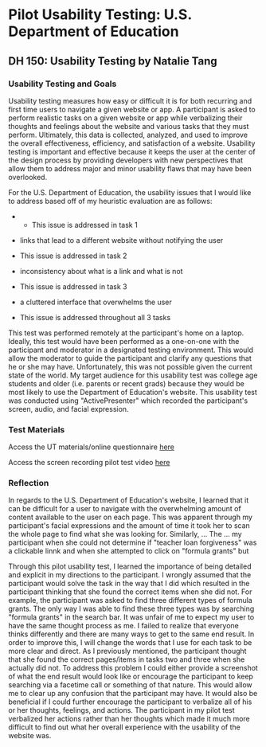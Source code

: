 # Pilot Usability Testing: U.S. Department of Education
## DH 150: Usability Testing by Natalie Tang

### Usability Testing and Goals
Usability testing measures how easy or difficult it is for both recurring and first time users to navigate a given website or app. A participant is asked to perform realistic tasks on a given website or app while verbalizing their thoughts and feelings about the website and various tasks that they must perform. Ultimately, this data is collected, analyzed, and used to improve the overall effectiveness, efficiency, and satisfaction of a website. Usability testing is important and effective because it keeps the user at the center of the design process by providing developers with new perspectives that allow them to address major and minor usability flaws that may have been overlooked. 

For the U.S. Department of Education, the usability issues that I would like to address based off of my heuristic evaluation are as follows: 

-
  - This issue is addressed in task 1
 
 - links that lead to a different website without notifying the user 
  - This issue is addressed in task 2 
  
 - inconsistency about what is a link and what is not
  - This issue is addressed in task 3
  
 - a cluttered interface that overwhelms the user
  - This issue is addressed throughout all 3 tasks

This test was performed remotely at the participant's home on a laptop. Ideally, this test would have been performed as a one-on-one with the participant and moderator in a designated testing environment. This would allow the moderator to guide the participant and clarify any questions that he or she may have. Unfortunately, this was not possible given the current state of the world. My target audience for this usability test was college age students and older (i.e. parents or recent grads) because they would be most likely to use the Department of Education's website. This usability test was conducted using "ActivePresenter" which recorded the participant's screen, audio, and facial expression.

### Test Materials
Access the UT materials/online questionnaire [here](https://forms.gle/1gm1NykDwYdXL6zp9)

Access the screen recording pilot test video [here](https://drive.google.com/file/d/1MeKXI4Fcw5CRDbCat_3Z5eFtkX026fdh/view?usp=sharing)

### Reflection
In regards to the U.S. Department of Education's website, I learned that it can be difficult for a user to navigate with the overwhelming amount of content available to the user on each page. This was apparent through my participant's facial expressions and the amount of time it took her to scan the whole page to find what she was looking for. Similarly, ... The ... my participant when she could not determine if "teacher loan forgiveness" was a clickable linnk and when she attempted to click on "formula grants" but 

Through this pilot usability test, I learned the importance of being detailed and explicit in my directions to the participant. I wrongly assumed that the participant would solve the task in the way that I did which resulted in the participant thinking that she found the correct items when she did not. For example, the participant was asked to find three different types of formula grants. The only way I was able to find these three types was by searching "formula grants" in the search bar. It was unfair of me to expect my user to have the same thought process as me. I failed to realize that everyone thinks differently and there are many ways to get to the same end result. In order to improve this, I will change the words that I use for each task to be more clear and direct. As I previously mentioned, the participant thought that she found the correct pages/items in tasks two and three when she actually did not. To address this problem I could either provide a screenshot of what the end result would look like or encourage the participant to keep searching via a facetime call or something of that nature. This would allow me to clear up any confusion that the participant may have. It would also be beneficial if I could further encourage the participant to verbalize all of his or her thoughts, feelings, and actions. The participant in my pilot test verbalized her actions rather than her thoughts which made it much more difficult to find out what her overall experience with the usability of the website was. 
